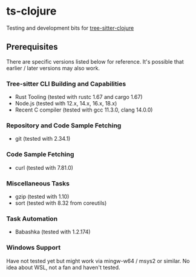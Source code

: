 # ts-clojure

Testing and development bits for
[tree-sitter-clojure](https://github.com/sogaiu/tree-sitter-clojure)

## Prerequisites

There are specific versions listed below for reference.  It's possible
that earlier / later versions may also work.

### Tree-sitter CLI Building and Capabilities

* Rust Tooling (tested with rustc 1.67 and cargo 1.67)
* Node.js (tested with 12.x, 14.x, 16.x, 18.x)
* Recent C compiler (tested with gcc 11.3.0, clang 14.0.0)

### Repository and Code Sample Fetching

* git (tested with 2.34.1)

### Code Sample Fetching

* curl (tested with 7.81.0)

### Miscellaneous Tasks

* gzip (tested with 1.10)
* sort (tested with 8.32 from coreutils)

### Task Automation

* Babashka (tested with 1.2.174)

### Windows Support

Have not tested yet but might work via mingw-w64 / msys2 or similar.
No idea about WSL, not a fan and haven't tested.

